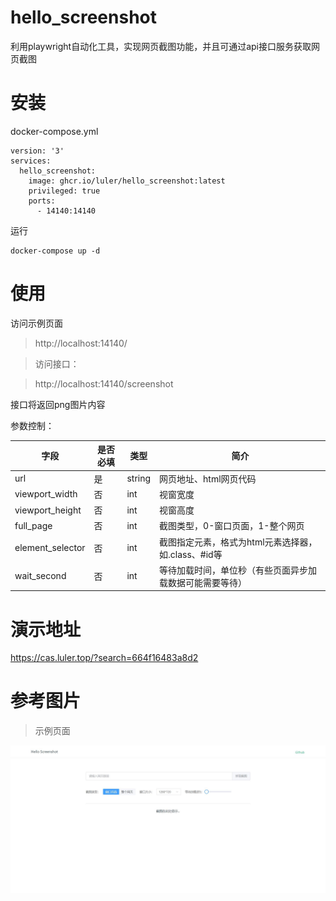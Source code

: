 # hello_screenshot

利用playwright自动化工具，实现网页截图功能，并且可通过api接口服务获取网页截图

# 安装

docker-compose.yml

```
version: '3'
services:
  hello_screenshot:
    image: ghcr.io/luler/hello_screenshot:latest
    privileged: true
    ports:
      - 14140:14140
```

运行

```
docker-compose up -d
```

# 使用

访问示例页面
> http://localhost:14140/

> 访问接口：

> http://localhost:14140/screenshot

接口将返回png图片内容

参数控制：

| 字段               | 是否必填 | 类型     | 简介                               |
|------------------|------|--------|----------------------------------|
| url              | 是    | string | 网页地址、html网页代码                    |
| viewport_width   | 否    | int    | 视窗宽度                             |
| viewport_height  | 否    | int    | 视窗高度                             |
| full_page        | 否    | int    | 截图类型，0-窗口页面，1-整个网页               |
| element_selector | 否    | int    | 截图指定元素，格式为html元素选择器，如.class、#id等 |
| wait_second      | 否    | int    | 等待加载时间，单位秒（有些页面异步加载数据可能需要等待）     |

# 演示地址

https://cas.luler.top/?search=664f16483a8d2

# 参考图片

> 示例页面

![](example.jpg)
